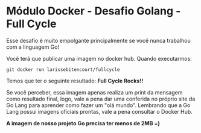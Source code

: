 # Módulo Docker - Desafio Golang - Full Cycle

Esse desafio é muito empolgante principalmente se você nunca trabalhou com a linguagem Go!

Você terá que publicar uma imagem no docker hub. Quando executarmos:

`git docker run larissebitencourt/fullcycle`

Temos que ter o seguinte resultado: **Full Cycle Rocks!!**

Se você perceber, essa imagem apenas realiza um print da mensagem como resultado final, logo, vale a pena dar uma conferida no próprio site da Go Lang para aprender como fazer um "olá mundo". Lembrando que a Go Lang possui imagens oficiais prontas, vale a pena consultar o Docker Hub.

**A imagem de nosso projeto Go precisa ter menos de 2MB =)**
